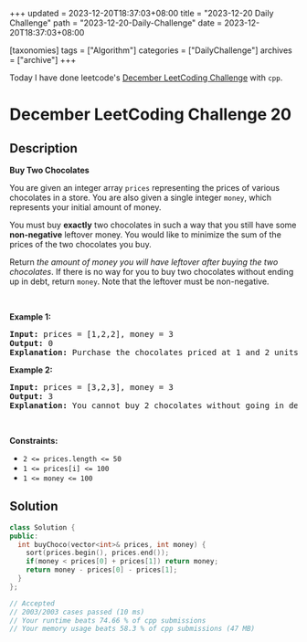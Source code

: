 +++
updated = 2023-12-20T18:37:03+08:00
title = "2023-12-20 Daily Challenge"
path = "2023-12-20-Daily-Challenge"
date = 2023-12-20T18:37:03+08:00

[taxonomies]
tags = ["Algorithm"]
categories = ["DailyChallenge"]
archives = ["archive"]
+++

Today I have done leetcode's [December LeetCoding Challenge](https://leetcode.com/problems/buy-two-chocolates/) with `cpp`.

<!-- more -->

# December LeetCoding Challenge 20

## Description

**Buy Two Chocolates**

<p>You are given an integer array <code>prices</code> representing the prices of various chocolates in a store. You are also given a single integer <code>money</code>, which represents your initial amount of money.</p>

<p>You must buy <strong>exactly</strong> two chocolates in such a way that you still have some <strong>non-negative</strong> leftover money. You would like to minimize the sum of the prices of the two chocolates you buy.</p>

<p>Return <em>the amount of money you will have leftover after buying the two chocolates</em>. If there is no way for you to buy two chocolates without ending up in debt, return <code>money</code>. Note that the leftover must be non-negative.</p>

<p>&nbsp;</p>
<p><strong class="example">Example 1:</strong></p>

<pre>
<strong>Input:</strong> prices = [1,2,2], money = 3
<strong>Output:</strong> 0
<strong>Explanation:</strong> Purchase the chocolates priced at 1 and 2 units respectively. You will have 3 - 3 = 0 units of money afterwards. Thus, we return 0.
</pre>

<p><strong class="example">Example 2:</strong></p>

<pre>
<strong>Input:</strong> prices = [3,2,3], money = 3
<strong>Output:</strong> 3
<strong>Explanation:</strong> You cannot buy 2 chocolates without going in debt, so we return 3.
</pre>

<p>&nbsp;</p>
<p><strong>Constraints:</strong></p>

<ul>
	<li><code>2 &lt;= prices.length &lt;= 50</code></li>
	<li><code>1 &lt;= prices[i] &lt;= 100</code></li>
	<li><code>1 &lt;= money &lt;= 100</code></li>
</ul>


## Solution

``` cpp
class Solution {
public:
  int buyChoco(vector<int>& prices, int money) {
    sort(prices.begin(), prices.end());
    if(money < prices[0] + prices[1]) return money;
    return money - prices[0] - prices[1];
  }
};

// Accepted
// 2003/2003 cases passed (10 ms)
// Your runtime beats 74.66 % of cpp submissions
// Your memory usage beats 58.3 % of cpp submissions (47 MB)
```
